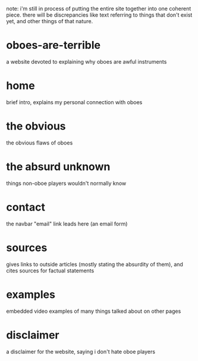 note: i'm still in process of putting the entire site together into one coherent piece. there will be discrepancies like text referring to things that don't exist yet, and other things of that nature. 

# oboes-are-terrible
a website devoted to explaining why oboes are awful instruments

# home
brief intro, explains my personal connection with oboes

# the obvious
the obvious flaws of oboes

# the absurd unknown
things non-oboe players wouldn't normally know

# contact
the navbar "email" link leads here (an email form)

# sources
gives links to outside articles (mostly stating the absurdity of them), and cites sources for factual statements

# examples
embedded video examples of
many things talked about on
other pages

# disclaimer
a disclaimer for the website,
saying i don't hate oboe players

